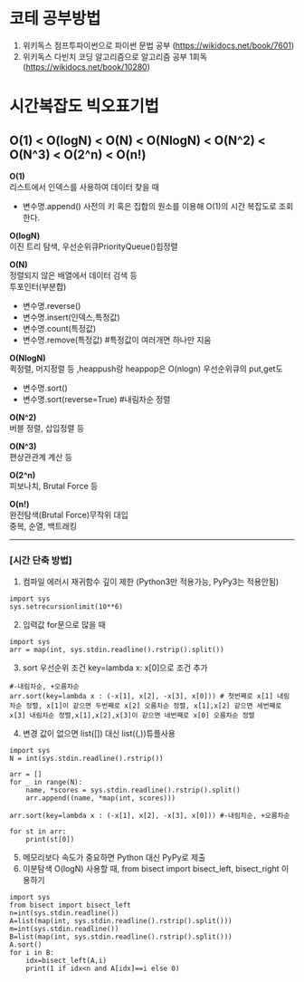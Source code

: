 # 코테 공부방법  
1. 위키독스 점프투파이썬으로 파이썬 문법 공부 (https://wikidocs.net/book/7601)
2. 위키독스 다빈치 코딩 알고리즘으로 알고리즘 공부 1회독  (https://wikidocs.net/book/10280)
<!--3. 다빈치코딩알고리즘 2회독
4. 이코테 책 -->
<!--
3. 이코테 파이썬 책 공부 +  Do it! 알고리즘 코딩테스트(Python) 책공부
4. 백준 알고리즘 분류 제출순으로 풀기 (https://www.acmicpc.net/problem/tags)
-->    
# 시간복잡도 빅오표기법
## O(1) < O(logN) < O(N) < O(NlogN) < O(N^2) < O(N^3) < O(2^n) < O(n!)
**O(1)**     
리스트에서 인덱스를 사용하여 데이터 찾을 때    
- 변수명.append()
사전의 키 혹은 집합의 원소를 이용해 O(1)의 시간 복잡도로 조회한다.
          
**O(logN)**     
이진 트리 탐색, 우선순위큐PriorityQueue()힙정렬     
         
**O(N)**     
정렬되지 않은 배열에서 데이터 검색 등     
투포인터(부분합)     
- 변수명.reverse()
- 변수명.insert(인덱스,특정값)
- 변수명.count(특정값)
- 변수명.remove(특정값) #특정값이 여러개면 하나만 지움
        
**O(NlogN)**     
퀵정렬, 머지정렬 등 ,heappush랑 heappop은 O(nlogn) 우선순위큐의 put,get도     
- 변수명.sort()
- 변수명.sort(reverse=True) #내림차순 정렬
       
**O(N^2)**   
버블 정렬, 삽입정렬 등   
       
**O(N^3)**   
편상관관계 계산 등   
        
**O(2^n)**   
피보나치, Brutal Force 등   
         
**O(n!)**   
완전탐색(Brutal Force)무작위 대입     
중복, 순열, 백트래킹
   
---
### [시간 단축 방법]
1) 컴파일 에러시 재귀함수 깊이 제한 (Python3만 적용가능, PyPy3는 적용안됨)
```
import sys 
sys.setrecursionlimit(10**6)
```
2) 입력값 for문으로 많을 때
```
import sys
arr = map(int, sys.stdin.readline().rstrip().split())
```
3) sort 우선순위 조건 key=lambda x: x[0]으로 조건 추가
```
#-내림차순, +오름차순
arr.sort(key=lambda x : (-x[1], x[2], -x[3], x[0])) # 첫번째로 x[1] 내림차순 정렬, x[1]이 같으면 두번째로 x[2] 오름차순 정렬, x[1],x[2] 같으면 세번째로 x[3] 내림차순 정렬,x[1],x[2],x[3]이 같으면 네번째로 x[0] 오름차순 정렬 
```
4) 변경 값이 없으면 list([]) 대신 list((,))튜플사용
```
import sys
N = int(sys.stdin.readline().rstrip())

arr = []
for _ in range(N):
    name, *scores = sys.stdin.readline().rstrip().split()
    arr.append((name, *map(int, scores)))

arr.sort(key=lambda x : (-x[1], x[2], -x[3], x[0])) #-내림차순, +오름차순

for st in arr:
    print(st[0])
```
5) 메모리보다 속도가 중요하면 Python 대신 PyPy로 제출 
6) 이분탐색 O(logN) 사용할 때, from bisect import bisect_left, bisect_right 이용하기
```
import sys
from bisect import bisect_left
n=int(sys.stdin.readline()) 
A=list(map(int, sys.stdin.readline().rstrip().split()))
m=int(sys.stdin.readline()) 
B=list(map(int, sys.stdin.readline().rstrip().split()))
A.sort()
for i in B:
    idx=bisect_left(A,i)
    print(1 if idx<n and A[idx]==i else 0)
```

